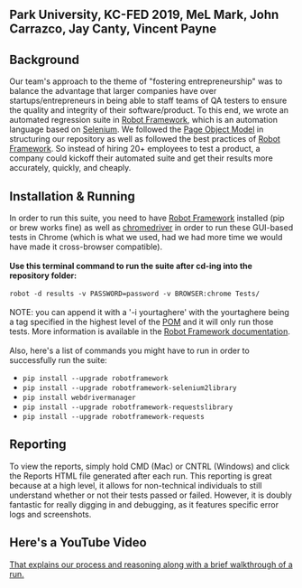## Park University, KC-FED 2019, MeL Mark, John Carrazco, Jay Canty, Vincent Payne
## Background
Our team's approach to the theme of "fostering entrepreneurship" was to balance the advantage that larger companies have over startups/entrepreneurs in being able to staff teams of QA testers to ensure the quality and integrity of their software/product. To this end, we wrote an automated regression suite in [Robot Framework](https://robotframework.org/), which is an automation language based on [Selenium](https://www.seleniumhq.org/). We followed the [Page Object Model](https://medium.com/tech-tajawal/page-object-model-pom-design-pattern-f9588630800b) in structuring our repository as well as followed the best practices of [Robot Framework](https://robotframework.org/). So instead of hiring 20+ employees to test a product, a company could kickoff their automated suite and get their results more accurately, quickly, and cheaply.
## Installation & Running
In order to run this suite, you need to have [Robot Framework](https://robotframework.org/) installed (pip or brew works fine) as well as [chromedriver](https://chromedriver.chromium.org/downloads) in order to run these GUI-based tests in Chrome (which is what we used, had we had more time we would have made it cross-browser compatible).
<br><br><b>Use this terminal command to run the suite after cd-ing into the repository folder:</b>
<br><br>```robot -d results -v PASSWORD=password -v BROWSER:chrome Tests/```
<br><br>NOTE: you can append it with a '-i yourtaghere' with the yourtaghere being a tag specified in the highest level of the [POM](https://medium.com/tech-tajawal/page-object-model-pom-design-pattern-f9588630800b) and it will only run those tests. More information is available in the [Robot Framework documentation](https://robotframework.org/#documentation).
<br><br>Also, here's a list of commands you might have to run in order to successfully run the suite:
- ```pip install --upgrade robotframework```
- ```pip install --upgrade robotframework-selenium2library```
- ```pip install webdrivermanager```
- ```pip install --upgrade robotframework-requestslibrary```
- ```pip install --upgrade robotframework-requests```
## Reporting
To view the reports, simply hold CMD (Mac) or CNTRL (Windows) and click the Reports HTML file generated after each run. This reporting is great because at a high level, it allows for non-technical individuals to still understand whether or not their tests passed or failed. However, it is doubly fantastic for really digging in and debugging, as it features specific error logs and screenshots.
## Here's a YouTube Video
[That explains our process and reasoning along with a brief walkthrough of a run.](https://www.youtube.com/watch?v=FC6rQWJDpq0&feature=youtu.be)
